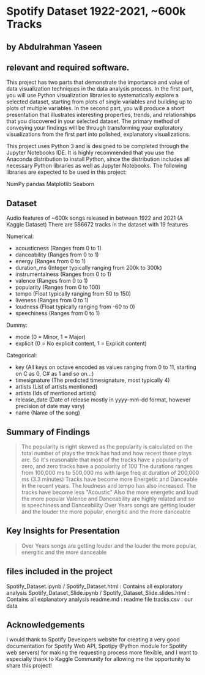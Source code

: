 # Spotify Dataset 1922-2021, ~600k Tracks
## by Abdulrahman Yaseen


## relevant and required software.

This project has two parts that demonstrate the importance and value of data visualization techniques in the data analysis process. In the first part, you will use Python visualization libraries to systematically explore a selected dataset, starting from plots of single variables and building up to plots of multiple variables. In the second part, you will produce a short presentation that illustrates interesting properties, trends, and relationships that you discovered in your selected dataset. The primary method of conveying your findings will be through transforming your exploratory visualizations from the first part into polished, explanatory visualizations.

This project uses Python 3 and is designed to be completed through the Jupyter Notebooks IDE. It is highly recommended that you use the Anaconda distribution to install Python, since the distribution includes all necessary Python libraries as well as Jupyter Notebooks. The following libraries are expected to be used in this project:

NumPy
pandas
Matplotlib
Seaborn

## Dataset


Audio features of ~600k songs released in between 1922 and 2021 (A Kaggle Dataset)
There are 586672 tracks in the dataset with 19 features

Numerical:
- acousticness (Ranges from 0 to 1)
- danceability (Ranges from 0 to 1)
- energy (Ranges from 0 to 1)
- duration_ms (Integer typically ranging from 200k to 300k)
- instrumentalness (Ranges from 0 to 1)
- valence (Ranges from 0 to 1)
- popularity (Ranges from 0 to 100)
- tempo (Float typically ranging from 50 to 150)
- liveness (Ranges from 0 to 1)
- loudness (Float typically ranging from -60 to 0)
- speechiness (Ranges from 0 to 1)

Dummy:

- mode (0 = Minor, 1 = Major)
- explicit (0 = No explicit content, 1 = Explicit content)

Categorical:

- key (All keys on octave encoded as values ranging from 0 to 11, starting on C as 0, C# as 1 and so on…)
- timesignature (The predicted timesignature, most typically 4)
- artists (List of artists mentioned)
- artists (Ids of mentioned artists)
- release_date (Date of release mostly in yyyy-mm-dd format, however precision of date may vary)
- name (Name of the song)


## Summary of Findings

> The popularity is right skewed as the popularity is calculated on the total number of plays the track has had and how recent those plays are. So it's reasonable that most of the tracks have a popularity of zero, and zero tracks have a popularity of 100
The durations ranges from 100,000 ms to 500,000 ms with large freq at duration of 200,000 ms (3.3 minutes)
Tracks have become more Energetic and Danceable in the recent years. The loudness and tempo has also increased. The tracks have become less "Acoustic" Also the more energetic and loud the more popular
Valence and Danceability are highly related and so is speechiness and Danceability
Over Years songs are getting louder and the louder the more popular, energitic and the more danceable


## Key Insights for Presentation

> Over Years songs are getting louder and the louder the more popular, energitic and the more danceable

## files included in the project

Spotify_Dataset.ipynb / Spotify_Dataset.html : Contains all exploratory analysis
Spotify_Dataset_Slide.ipynb / Spotify_Dataset_Slide.slides.html : Contains all explanatory analysis
readme.md : readme file
tracks.csv : our data

## Acknowledgements

I would thank to Spotify Developers website for creating a very good documentation for Spotify Web API, Spotipy (Python module for Spotify web servers) for making the requesting process more flexible, and I want to especially thank to Kaggle Community for allowing me the opportunity to share this project!